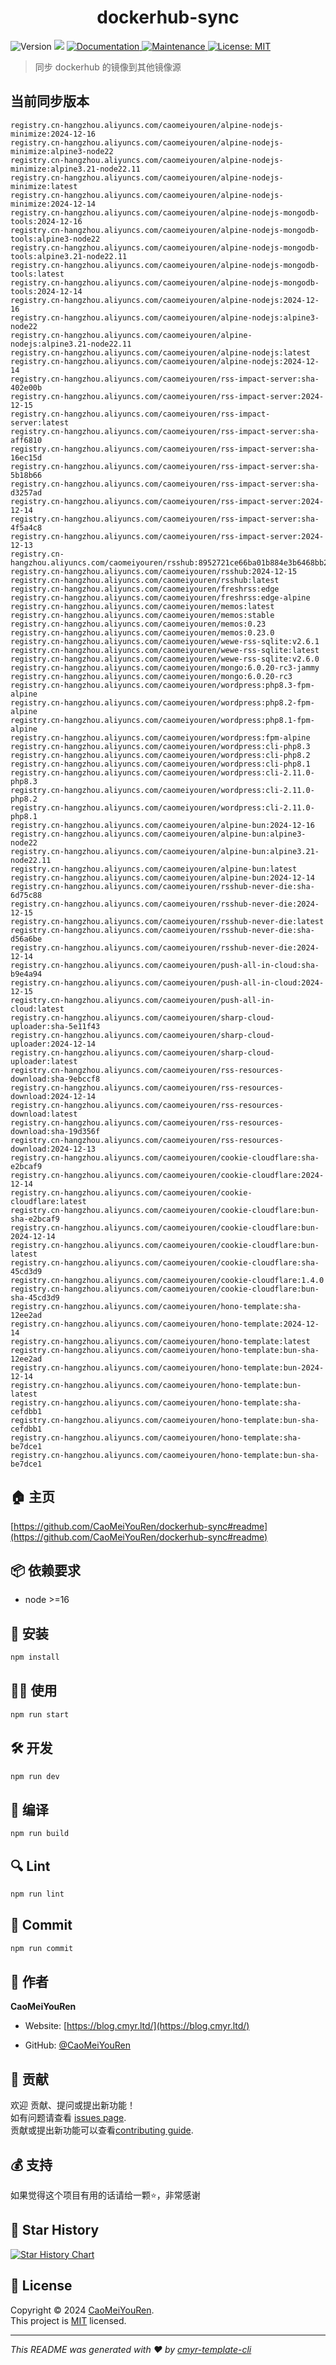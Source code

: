 <h1 align="center">dockerhub-sync </h1>
<p>
  <img alt="Version" src="https://img.shields.io/badge/version-0.1.0-blue.svg?cacheSeconds=2592000" />
  <img src="https://img.shields.io/badge/node-%3E%3D16-blue.svg" />
  <a href="https://github.com/CaoMeiYouRen/dockerhub-sync#readme" target="_blank">
    <img alt="Documentation" src="https://img.shields.io/badge/documentation-yes-brightgreen.svg" />
  </a>
  <a href="https://github.com/CaoMeiYouRen/dockerhub-sync/graphs/commit-activity" target="_blank">
    <img alt="Maintenance" src="https://img.shields.io/badge/Maintained%3F-yes-green.svg" />
  </a>
  <a href="https://github.com/CaoMeiYouRen/dockerhub-sync/blob/master/LICENSE" target="_blank">
    <img alt="License: MIT" src="https://img.shields.io/github/license/CaoMeiYouRen/dockerhub-sync?color=yellow" />
  </a>
</p>


> 同步 dockerhub 的镜像到其他镜像源

## 当前同步版本

<!-- DOCKER_START -->
```
registry.cn-hangzhou.aliyuncs.com/caomeiyouren/alpine-nodejs-minimize:2024-12-16
registry.cn-hangzhou.aliyuncs.com/caomeiyouren/alpine-nodejs-minimize:alpine3-node22
registry.cn-hangzhou.aliyuncs.com/caomeiyouren/alpine-nodejs-minimize:alpine3.21-node22.11
registry.cn-hangzhou.aliyuncs.com/caomeiyouren/alpine-nodejs-minimize:latest
registry.cn-hangzhou.aliyuncs.com/caomeiyouren/alpine-nodejs-minimize:2024-12-14
registry.cn-hangzhou.aliyuncs.com/caomeiyouren/alpine-nodejs-mongodb-tools:2024-12-16
registry.cn-hangzhou.aliyuncs.com/caomeiyouren/alpine-nodejs-mongodb-tools:alpine3-node22
registry.cn-hangzhou.aliyuncs.com/caomeiyouren/alpine-nodejs-mongodb-tools:alpine3.21-node22.11
registry.cn-hangzhou.aliyuncs.com/caomeiyouren/alpine-nodejs-mongodb-tools:latest
registry.cn-hangzhou.aliyuncs.com/caomeiyouren/alpine-nodejs-mongodb-tools:2024-12-14
registry.cn-hangzhou.aliyuncs.com/caomeiyouren/alpine-nodejs:2024-12-16
registry.cn-hangzhou.aliyuncs.com/caomeiyouren/alpine-nodejs:alpine3-node22
registry.cn-hangzhou.aliyuncs.com/caomeiyouren/alpine-nodejs:alpine3.21-node22.11
registry.cn-hangzhou.aliyuncs.com/caomeiyouren/alpine-nodejs:latest
registry.cn-hangzhou.aliyuncs.com/caomeiyouren/alpine-nodejs:2024-12-14
registry.cn-hangzhou.aliyuncs.com/caomeiyouren/rss-impact-server:sha-402e00b
registry.cn-hangzhou.aliyuncs.com/caomeiyouren/rss-impact-server:2024-12-15
registry.cn-hangzhou.aliyuncs.com/caomeiyouren/rss-impact-server:latest
registry.cn-hangzhou.aliyuncs.com/caomeiyouren/rss-impact-server:sha-aff6810
registry.cn-hangzhou.aliyuncs.com/caomeiyouren/rss-impact-server:sha-16ec15d
registry.cn-hangzhou.aliyuncs.com/caomeiyouren/rss-impact-server:sha-5b18b66
registry.cn-hangzhou.aliyuncs.com/caomeiyouren/rss-impact-server:sha-d3257ad
registry.cn-hangzhou.aliyuncs.com/caomeiyouren/rss-impact-server:2024-12-14
registry.cn-hangzhou.aliyuncs.com/caomeiyouren/rss-impact-server:sha-4f5a4c8
registry.cn-hangzhou.aliyuncs.com/caomeiyouren/rss-impact-server:2024-12-13
registry.cn-hangzhou.aliyuncs.com/caomeiyouren/rsshub:8952721ce66ba01b884e3b6468bb26517d7c8810
registry.cn-hangzhou.aliyuncs.com/caomeiyouren/rsshub:2024-12-15
registry.cn-hangzhou.aliyuncs.com/caomeiyouren/rsshub:latest
registry.cn-hangzhou.aliyuncs.com/caomeiyouren/freshrss:edge
registry.cn-hangzhou.aliyuncs.com/caomeiyouren/freshrss:edge-alpine
registry.cn-hangzhou.aliyuncs.com/caomeiyouren/memos:latest
registry.cn-hangzhou.aliyuncs.com/caomeiyouren/memos:stable
registry.cn-hangzhou.aliyuncs.com/caomeiyouren/memos:0.23
registry.cn-hangzhou.aliyuncs.com/caomeiyouren/memos:0.23.0
registry.cn-hangzhou.aliyuncs.com/caomeiyouren/wewe-rss-sqlite:v2.6.1
registry.cn-hangzhou.aliyuncs.com/caomeiyouren/wewe-rss-sqlite:latest
registry.cn-hangzhou.aliyuncs.com/caomeiyouren/wewe-rss-sqlite:v2.6.0
registry.cn-hangzhou.aliyuncs.com/caomeiyouren/mongo:6.0.20-rc3-jammy
registry.cn-hangzhou.aliyuncs.com/caomeiyouren/mongo:6.0.20-rc3
registry.cn-hangzhou.aliyuncs.com/caomeiyouren/wordpress:php8.3-fpm-alpine
registry.cn-hangzhou.aliyuncs.com/caomeiyouren/wordpress:php8.2-fpm-alpine
registry.cn-hangzhou.aliyuncs.com/caomeiyouren/wordpress:php8.1-fpm-alpine
registry.cn-hangzhou.aliyuncs.com/caomeiyouren/wordpress:fpm-alpine
registry.cn-hangzhou.aliyuncs.com/caomeiyouren/wordpress:cli-php8.3
registry.cn-hangzhou.aliyuncs.com/caomeiyouren/wordpress:cli-php8.2
registry.cn-hangzhou.aliyuncs.com/caomeiyouren/wordpress:cli-php8.1
registry.cn-hangzhou.aliyuncs.com/caomeiyouren/wordpress:cli-2.11.0-php8.3
registry.cn-hangzhou.aliyuncs.com/caomeiyouren/wordpress:cli-2.11.0-php8.2
registry.cn-hangzhou.aliyuncs.com/caomeiyouren/wordpress:cli-2.11.0-php8.1
registry.cn-hangzhou.aliyuncs.com/caomeiyouren/alpine-bun:2024-12-16
registry.cn-hangzhou.aliyuncs.com/caomeiyouren/alpine-bun:alpine3-node22
registry.cn-hangzhou.aliyuncs.com/caomeiyouren/alpine-bun:alpine3.21-node22.11
registry.cn-hangzhou.aliyuncs.com/caomeiyouren/alpine-bun:latest
registry.cn-hangzhou.aliyuncs.com/caomeiyouren/alpine-bun:2024-12-14
registry.cn-hangzhou.aliyuncs.com/caomeiyouren/rsshub-never-die:sha-6d75c88
registry.cn-hangzhou.aliyuncs.com/caomeiyouren/rsshub-never-die:2024-12-15
registry.cn-hangzhou.aliyuncs.com/caomeiyouren/rsshub-never-die:latest
registry.cn-hangzhou.aliyuncs.com/caomeiyouren/rsshub-never-die:sha-d56a6be
registry.cn-hangzhou.aliyuncs.com/caomeiyouren/rsshub-never-die:2024-12-14
registry.cn-hangzhou.aliyuncs.com/caomeiyouren/push-all-in-cloud:sha-b9e4a94
registry.cn-hangzhou.aliyuncs.com/caomeiyouren/push-all-in-cloud:2024-12-15
registry.cn-hangzhou.aliyuncs.com/caomeiyouren/push-all-in-cloud:latest
registry.cn-hangzhou.aliyuncs.com/caomeiyouren/sharp-cloud-uploader:sha-5e11f43
registry.cn-hangzhou.aliyuncs.com/caomeiyouren/sharp-cloud-uploader:2024-12-14
registry.cn-hangzhou.aliyuncs.com/caomeiyouren/sharp-cloud-uploader:latest
registry.cn-hangzhou.aliyuncs.com/caomeiyouren/rss-resources-download:sha-9ebccf8
registry.cn-hangzhou.aliyuncs.com/caomeiyouren/rss-resources-download:2024-12-14
registry.cn-hangzhou.aliyuncs.com/caomeiyouren/rss-resources-download:latest
registry.cn-hangzhou.aliyuncs.com/caomeiyouren/rss-resources-download:sha-19d356f
registry.cn-hangzhou.aliyuncs.com/caomeiyouren/rss-resources-download:2024-12-13
registry.cn-hangzhou.aliyuncs.com/caomeiyouren/cookie-cloudflare:sha-e2bcaf9
registry.cn-hangzhou.aliyuncs.com/caomeiyouren/cookie-cloudflare:2024-12-14
registry.cn-hangzhou.aliyuncs.com/caomeiyouren/cookie-cloudflare:latest
registry.cn-hangzhou.aliyuncs.com/caomeiyouren/cookie-cloudflare:bun-sha-e2bcaf9
registry.cn-hangzhou.aliyuncs.com/caomeiyouren/cookie-cloudflare:bun-2024-12-14
registry.cn-hangzhou.aliyuncs.com/caomeiyouren/cookie-cloudflare:bun-latest
registry.cn-hangzhou.aliyuncs.com/caomeiyouren/cookie-cloudflare:sha-45cd3d9
registry.cn-hangzhou.aliyuncs.com/caomeiyouren/cookie-cloudflare:1.4.0
registry.cn-hangzhou.aliyuncs.com/caomeiyouren/cookie-cloudflare:bun-sha-45cd3d9
registry.cn-hangzhou.aliyuncs.com/caomeiyouren/hono-template:sha-12ee2ad
registry.cn-hangzhou.aliyuncs.com/caomeiyouren/hono-template:2024-12-14
registry.cn-hangzhou.aliyuncs.com/caomeiyouren/hono-template:latest
registry.cn-hangzhou.aliyuncs.com/caomeiyouren/hono-template:bun-sha-12ee2ad
registry.cn-hangzhou.aliyuncs.com/caomeiyouren/hono-template:bun-2024-12-14
registry.cn-hangzhou.aliyuncs.com/caomeiyouren/hono-template:bun-latest
registry.cn-hangzhou.aliyuncs.com/caomeiyouren/hono-template:sha-cefdbb1
registry.cn-hangzhou.aliyuncs.com/caomeiyouren/hono-template:bun-sha-cefdbb1
registry.cn-hangzhou.aliyuncs.com/caomeiyouren/hono-template:sha-be7dce1
registry.cn-hangzhou.aliyuncs.com/caomeiyouren/hono-template:bun-sha-be7dce1
```
<!-- DOCKER_END -->

## 🏠 主页

[https://github.com/CaoMeiYouRen/dockerhub-sync#readme](https://github.com/CaoMeiYouRen/dockerhub-sync#readme)


## 📦 依赖要求


- node >=16

## 🚀 安装

```sh
npm install
```

## 👨‍💻 使用

```sh
npm run start
```

## 🛠️ 开发

```sh
npm run dev
```

## 🔧 编译

```sh
npm run build
```

## 🔍 Lint

```sh
npm run lint
```

## 💾 Commit

```sh
npm run commit
```


## 👤 作者


**CaoMeiYouRen**

* Website: [https://blog.cmyr.ltd/](https://blog.cmyr.ltd/)

* GitHub: [@CaoMeiYouRen](https://github.com/CaoMeiYouRen)


## 🤝 贡献

欢迎 贡献、提问或提出新功能！<br />如有问题请查看 [issues page](https://github.com/CaoMeiYouRen/dockerhub-sync/issues). <br/>贡献或提出新功能可以查看[contributing guide](https://github.com/CaoMeiYouRen/dockerhub-sync/blob/master/CONTRIBUTING.md).

## 💰 支持

如果觉得这个项目有用的话请给一颗⭐️，非常感谢

## 🌟 Star History

[![Star History Chart](https://api.star-history.com/svg?repos=CaoMeiYouRen/dockerhub-sync&type=Date)](https://star-history.com/#CaoMeiYouRen/dockerhub-sync&Date)

## 📝 License

Copyright © 2024 [CaoMeiYouRen](https://github.com/CaoMeiYouRen).<br />
This project is [MIT](https://github.com/CaoMeiYouRen/dockerhub-sync/blob/master/LICENSE) licensed.

***
_This README was generated with ❤️ by [cmyr-template-cli](https://github.com/CaoMeiYouRen/cmyr-template-cli)_
